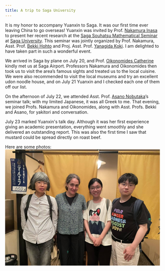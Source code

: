 ```yaml
---
title: A trip to Saga University
---
```


It is my honor to accompany Yuanxin to Saga. It was our first time ever leaving China to go overseas! Yuanxin was invited by Prof. [Nakamura Inasa](http://inasa.ms.saga-u.ac.jp/) to present her recent research at the [Saga Souhatsu Mathematical Seminar](http://inasa.ms.saga-u.ac.jp/Japanese/saga-souhatsu.html) at [Saga University](https://www.saga-u.ac.jp/en/). This seminar was jointly organized by Prof. Nakamura, Asst. Prof. [Bekki Hohto](https://hohtobekki.github.io/) and Proj. Asst. Prof. [Yanagida Koki](https://jglobal.jst.go.jp/en/detail?JGLOBAL_ID=202501012520557220). I am delighted to have taken part in such a wonderful event.

We arrived in Saga by plane on July 20, and Prof. [Oikonomides Catherine](https://www.math.keio.ac.jp/coe/member/oikonomidesEng4.htm) kindly met us at Saga Airport. Professors Nakamura and Oikonomides then took us to visit the area’s famous sights and treated us to the local cuisine. We were also recommended to visit the local museums and try an excellent udon noodle house, and on July 21 Yuanxin and I checked each one of them off our list.

On the afternoon of July 22, we attended Asst. Prof. [Asano Nobutaka](https://jglobal.jst.go.jp/detail?JGLOBAL_ID=202201016374817900)’s seminar talk; with my limited Japanese, it was all Greek to me. That evening, we joined Profs. Nakamura and Oikonomides, along with Asst. Profs. Bekki and Asano, for yakitori and conversation.

July 23 marked Yuanxin's talk day. Although it was her first experience giving an academic presentation, everything went smoothly and she delivered an outstanding report. This was also the first time I saw that mustard could be spread directly on roast beef.

Here are some photos: ![A](/public/img/saga-photo-1.jpg)